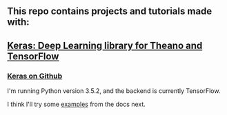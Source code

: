 ## This repo contains projects and tutorials made with:  

## [Keras: Deep Learning library for Theano and TensorFlow](https://keras.io/)  

### [Keras on Github](https://github.com/fchollet/keras)

I'm running Python version 3.5.2, and the backend is currently TensorFlow.

I think I'll try some [examples](https://keras.io/getting-started/sequential-model-guide/#examples) from the docs next.
